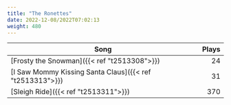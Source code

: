 ```yaml
---
title: "The Ronettes"
date: 2022-12-08/2022T07:02:13
weight: 480
---
```




 Song | Plays 
----- | -----:
[Frosty the Snowman]({{< ref "t2513308">}}) | 24
[I Saw Mommy Kissing Santa Claus]({{< ref "t2513313">}}) | 31
[Sleigh Ride]({{< ref "t2513311">}}) | 370
